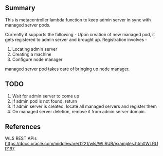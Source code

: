 ## Summary
This is metacontroller lambda function to keep admin server in sync with managed server pods.

Currently it supports the following -
Upon creation of new managed pod, it gets registered to admin server and brought up.
Registration involves -
1. Locating admin server
2. Creating a machine
3. Configure node manager

managed server pod takes care of bringing up node manager.

## TODO
1. Wait for admin server to come up
2. If admin pod is not found, return
3. If admin server is created, locate all managed servers and register them
4. On managed server deletion, remove it from admin server domain.


## References
WLS REST APIs
https://docs.oracle.com/middleware/1221/wls/WLRUR/examples.htm#WLRUR197
